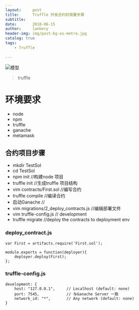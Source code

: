 ```yaml
---
layout:     post
title:      Truffle 开发合约的简要步骤
subtitle:   
date:       2018-06-15
author:     lanbery
header-img: img/post-bg-os-metro.jpg
catalog: true
tags:
    - Truffle
    
---
```


![模型](https://lanbery.github.io/img/2019/eth-world.jpeg?raw=true) 

> truffle

# 环境要求
  * node 
  * npm
  * truffle
  * ganache
  * metamask

## 合约项目步骤


  - mkdir TestSol
  - cd TestSol
  - npm init 								//构建node 项目 
  - truffle init  							//生成truffle 项目结构
  - vim contracts/First.sol 				//编写合约
  - truffle compile							//编译合约
  - 启动Ganache 								// 
  - vim migrations/2_deploy_contracts.js  	//编辑部署文件
  - vim truffle-config.js 					// development
  - truffle migrate							//deploy the contracts to deployment env


### deploy_contract.js

	var First = artifacts.require('First.sol');

	module.exports = function(deployer){
		deployer.deploy(First);
	};  

### truffle-config.js 

	development: {
		host: "127.0.0.1",     // Localhost (default: none)
		port: 7545,            // 与Ganache Server 一致
		network_id: "*",       // Any network (default: none)
	}
